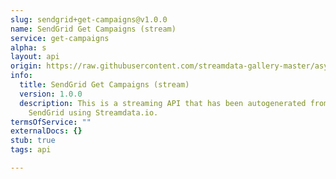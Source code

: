```yaml
---
slug: sendgrid+get-campaigns@v1.0.0
name: SendGrid Get Campaigns (stream)
service: get-campaigns
alpha: s
layout: api
origin: https://raw.githubusercontent.com/streamdata-gallery-master/asyncapi/master/_listings/sendgrid/sendgrid-get-campaigns-stream-async.md
info:
  title: SendGrid Get Campaigns (stream)
  version: 1.0.0
  description: This is a streaming API that has been autogenerated from the
    SendGrid using Streamdata.io.
termsOfService: ""
externalDocs: {}
stub: true
tags: api

---
```

